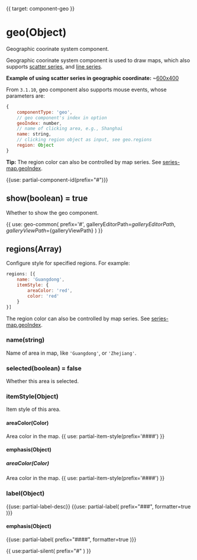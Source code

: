 {{ target: component-geo }}

# geo(Object)

Geographic coorinate system component.

Geographic coorinate system component is used to draw maps, which also supports [scatter series](~series-scatter), and [line series](~series-lines).

**Example of using scatter series in geographic coordinate:**
~[600x400](${galleryViewPath}scatter-map&edit=1&reset=1)


From `3.1.10`, geo component also supports mouse events, whose parameters are:

```js
{
    componentType: 'geo',
    // geo component's index in option
    geoIndex: number,
    // name of clicking area, e.g., Shanghai
    name: string,
    // clicking region object as input, see geo.regions
    region: Object
}
```

**Tip:**
The region color can also be controlled by map series. See [series-map.geoIndex](~series-map.geoIndex).

{{use: partial-component-id(prefix="#")}}

## show(boolean) = true

Whether to show the geo component.

{{ use: geo-common(
    prefix='#',
    galleryEditorPath=${galleryEditorPath},
    galleryViewPath=${galleryViewPath}
) }}

## regions(Array)
Configure style for specified regions.
For example:
```js
regions: [{
    name: 'Guangdong',
    itemStyle: {
        areaColor: 'red',
        color: 'red'
    }
}]
```

The region color can also be controlled by map series. See [series-map.geoIndex](~series-map.geoIndex).


### name(string)
Name of area in map, like `'Guangdong'`, or `'Zhejiang'`.

### selected(boolean) = false
Whether this area is selected.

### itemStyle(Object)
Item style of this area.
#### areaColor(Color)
Area color in the map.
{{ use: partial-item-style(prefix='####') }}
#### emphasis(Object)
##### areaColor(Color)
Area color in the map.
{{ use: partial-item-style(prefix='####') }}


### label(Object)
{{use: partial-label-desc}}
{{use: partial-label(
    prefix="###",
    formatter=true
)}}
#### emphasis(Object)
{{use: partial-label(
    prefix="####",
    formatter=true
)}}



{{ use:partial-silent(
    prefix="#"
) }}
